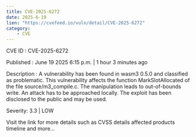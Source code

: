 ```yaml
---
title: CVE-2025-6272
date: 2025-6-19
lien: "https://cvefeed.io/vuln/detail/CVE-2025-6272"
category:
    - CVE
---
```


CVE ID : CVE-2025-6272

Published :  June 19
2025
6:15 p.m. | 1 hour
3 minutes ago

Description : A vulnerability has been found in wasm3 0.5.0 and classified as problematic. This vulnerability affects the function MarkSlotAllocated of the file source/m3_compile.c. The manipulation leads to out-of-bounds write. An attack has to be approached locally. The exploit has been disclosed to the public and may be used.

Severity: 3.3 | LOW

Visit the link for more details
such as CVSS details
affected products
timeline
and more...
